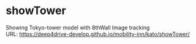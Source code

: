 # showTower
Showing Tokyo-tower model with 8thWall Image tracking  
URL: https://deep4drive-develop.github.io/mobility-inn/kato/showTower/
